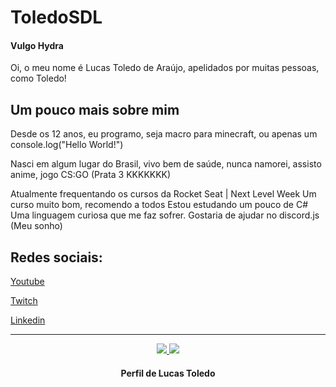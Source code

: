 # ToledoSDL
#### Vulgo Hydra
Oi, o meu nome é Lucas Toledo de Araújo, apelidados por muitas pessoas, como Toledo!

## Um pouco mais sobre mim


Desde os 12 anos, eu programo, seja macro para minecraft, ou apenas um console.log("Hello World!")

Nasci em algum lugar do Brasil, vivo bem de saúde, nunca namorei, assisto anime, jogo CS:GO (Prata 3 KKKKKKK)

Atualmente frequentando os cursos da Rocket Seat | Next Level Week
Um curso muito bom, recomendo a todos
Estou estudando um pouco de C# Uma linguagem curiosa que me faz sofrer. Gostaria de ajudar no discord.js (Meu sonho)

## Redes sociais:
[Youtube](https://youtube.com/c/ToledoSDL)

[Twitch](https://twitch.tv/ToledoSDL)

[Linkedin]()

---

<p align = "center">
  <a href="https://github.com/joaorceschini/">
    <img src = "https://github-readme-stats.vercel.app/api?username=ToledoSDL&show_icons=true&theme=white&line_height=27">
    <img src = "https://github-readme-stats.vercel.app/api/top-langs/?username=ToledoSDL&layout=demo&theme=dark">
  </a>
</p>

<h4 align="center">
    Perfil de Lucas Toledo
</h4>

